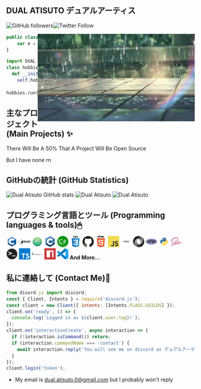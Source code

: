 ##  DUAL ATISUTO デュアルアーティス 

<img alt="GitHub followers" src="https://img.shields.io/github/followers/dualatisuto?style=social" /><img alt="Twitter Follow" src="https://img.shields.io/twitter/follow/dualatisuto?style=social"></a>


<img align="right" width="420" src="https://github.com/dualatisuto/dualatisuto/blob/0c46c7efa337887c182ff3c4be598bd5464a4239/rain-rainyday.gif" />

```js
public class DUAL ATISUTO デュアルアーティス() {
    var e = "Programmer(プログラマー) and Artist(アーティスト)";
}
```
```py
import DUAL ATISUTO from DUAL ATISUTO
class hobbies(DUAL ATISUTO):
  def __init__(self, DUAL ATISUTO):
    self.hobbies = ['drawing/sketching','programming','reading mangas', 'watching anime',
                    'listening to lofi-music','writing in kaomoji (⌯・▾・⌯)','learning Japanese(日本)']
hobbies.run()
```
 ## **主なプロジェクト (Main Projects) ✨** 

There Will Be A 50% That A Project Will Be Open Source

But I have none rn

## **GitHubの統計 (GitHub Statistics)**
![Dual Atisuto GitHub stats](https://github-readme-stats.vercel.app/api?username=dualatisuto&theme=radical&show_icons=true) ![Dual Atisuto](https://github-readme-stats.vercel.app/api/top-langs/?username=dualatisuto&hide=html&layout=compact&theme=radical)
![Dual Atisuto](https://github-profile-summary-cards.vercel.app/api/cards/profile-details?username=dualatisuto&theme=monokai)

## **プログラミング言語とツール (Programming languages & tools)🖱**

<code><img height="30" src="https://raw.githubusercontent.com/github/explore/f3e22f0dca2be955676bc70d6214b95b13354ee8/topics/c/c.png"></code>
<code><img height="30" src="https://raw.githubusercontent.com/github/explore/80688e429a7d4ef2fca1e82350fe8e3517d3494d/topics/bash/bash.png"></code>
<code><img height="30" src="https://raw.githubusercontent.com/github/explore/80688e429a7d4ef2fca1e82350fe8e3517d3494d/topics/atom/atom.png"></code>
<code><img height="30" src="https://raw.githubusercontent.com/github/explore/180320cffc25f4ed1bbdfd33d4db3a66eeeeb358/topics/cpp/cpp.png"></code>
<code><img height="30" src="https://raw.githubusercontent.com/github/explore/80688e429a7d4ef2fca1e82350fe8e3517d3494d/topics/csharp/csharp.png"></code>
<code><img height="30" src="https://raw.githubusercontent.com/github/explore/80688e429a7d4ef2fca1e82350fe8e3517d3494d/topics/css/css.png"></code>
<code><img height="30" src="https://raw.githubusercontent.com/github/explore/89bdd9644f44d1b12180fd512b95574fe4c54617/topics/github-api/github-api.png"></code>
<code><img height="30" src="https://raw.githubusercontent.com/github/explore/80688e429a7d4ef2fca1e82350fe8e3517d3494d/topics/html/html.png"></code>
<code><img height="30" src="https://raw.githubusercontent.com/github/explore/80688e429a7d4ef2fca1e82350fe8e3517d3494d/topics/javascript/javascript.png"></code>
<code><img height="30" src="https://raw.githubusercontent.com/github/explore/80688e429a7d4ef2fca1e82350fe8e3517d3494d/topics/jquery/jquery.png"></code>
<code><img height="30" src="https://raw.githubusercontent.com/github/explore/80688e429a7d4ef2fca1e82350fe8e3517d3494d/topics/json/json.png"></code>
<code><img height="30" src="https://raw.githubusercontent.com/github/explore/ccc16358ac4530c6a69b1b80c7223cd2744dea83/topics/php/php.png"></code>
<code><img height="30" src="https://raw.githubusercontent.com/github/explore/80688e429a7d4ef2fca1e82350fe8e3517d3494d/topics/python/python.png"></code>
<code><img height="30" src="https://raw.githubusercontent.com/github/explore/80688e429a7d4ef2fca1e82350fe8e3517d3494d/topics/sass/sass.png"></code>
<code><img height="30" src="https://raw.githubusercontent.com/github/explore/d92924b1d925bb134e308bd29c9de6c302ed3beb/topics/terminal/terminal.png"></code>
<code><img height="30" src="https://raw.githubusercontent.com/github/explore/80688e429a7d4ef2fca1e82350fe8e3517d3494d/topics/typescript/typescript.png"></code>
<code><img height="30" src="https://raw.githubusercontent.com/github/explore/80688e429a7d4ef2fca1e82350fe8e3517d3494d/topics/mongodb/mongodb.png"></code>
<code><img height="30" src="https://raw.githubusercontent.com/github/explore/80688e429a7d4ef2fca1e82350fe8e3517d3494d/topics/npm/npm.png"></code>
<code><img height="30" src="https://raw.githubusercontent.com/github/explore/80688e429a7d4ef2fca1e82350fe8e3517d3494d/topics/visual-studio-code/visual-studio-code.png"></code>
**And More...**

## **私に連絡して (Contact Me)📱** 
 
```js
from disord.js import discord;
const { Client, Intents } = require('discord.js');
const client = new Client({ intents: [Intents.FLAGS.GUILDS] });
client.on('ready', () => {
  console.log(`Logged in as ${client.user.tag}!`);
});
client.on('interactionCreate', async interaction => {
  if (!interaction.isCommand()) return;
  if (interaction.commandName === 'contact') {
    await interaction.reply('You will see me on discord as デュアルアーティスト#8906');
  }
});
client.login('token');
```

    
* My email is dual.atisuto.0@gmail.com but I probably won't reply
